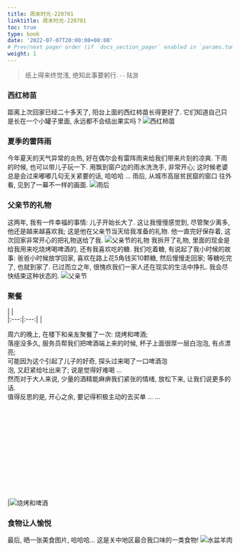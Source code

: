 ```yaml
---
title: 周末时光-220701
linktitle: 周末时光-220701
toc: true
type: book
date: '2022-07-07T20:00:00+08:00'
# Prev/next pager order (if `docs_section_pager` enabled in `params.toml`)
weight: 1
---
```


> 纸上得来终觉浅, 绝知此事要躬行. <font size="2" face="KaiTi"> - - 陆游 </font>

### 西红柿苗
距离上次回家已经二十多天了, 阳台上面的西红柿苗长得更好了. 它们知道自己只是长在一个小罐子里面, 永远都不会结出果实吗 ?
![西红柿苗](西红柿-220702.jpeg)

### 夏季的雷阵雨
今年夏天的天气异常的炎热, 好在偶尔会有雷阵雨来给我们带来片刻的凉爽. 下雨的时候, 也可以带儿子玩一下.
用飘到窗户边的雨水洗洗手, 非常开心; 这时候老婆总是会过来嘟嘟几句无关紧要的话, 哈哈哈 ... 雨后, 从城市高层贫民窟的窗口
往外看, 见到了一幕不一样的画面.
![雨后](雨后-220702.jpeg)

### 父亲节的礼物
这两年, 我有一件幸福的事情: 儿子开始长大了. 这让我慢慢感觉到, 尽管聚少离多, 他还是越来越喜欢我;
这是他在父亲节当天给我准备的礼物. 他一直完好保存着, 这次回家非常开心的把礼物送给了我.
![父亲节的礼物](父亲节礼物-220703-01.jpeg)
我拆开了礼物, 里面的现金是给我用来吃烧烤喝啤酒的, 还有我喜欢吃的糖. 我们吃着糖, 有说起了我小时候的故事: 爸爸小时候放学回家, 喜欢在路上花5角钱买10颗糖, 然后慢慢走回家; 等糖吃完了, 也就到家了.
已过而立之年, 很愧疚我们一家人还在现实的生活中挣扎. 我会尽快结束这种状态的.
![父亲节](父亲节-220703-02.jpeg)


### 聚餐
|     |      
|:---:|:---:|
|<p align="left" width="30%">周六的晚上, 在楼下和亲友聚餐了一次: 烧烤和啤酒; <br> 落座没多久, 服务员帮我们把啤酒端上来的时候, 杯子上面很厚一层白泡泡, 有点漂亮; <br> 可能因为这个引起了儿子的好奇, 探头过来喝了一口啤酒泡<br>泡, 又赶紧给吐出来了; 说是觉得好难喝 ... <br>然而对于大人来说, 少量的酒精能麻痹我们紧张的情绪, 放松下来, 让我们说更多的话.<br>值得反思的是, 开心之余, 要记得积极主动的去买单 ... ...<br><br><br><br><br><br><br><br><br><br><br><br><br></p>|![烧烤和啤酒](聚餐-220702.jpeg)

### 食物让人愉悦
最后, 晒一张美食图片, 哈哈哈... 这是关中地区最合我口味的一类食物!
![水盆羊肉](水盆羊肉-220703.jpeg)
